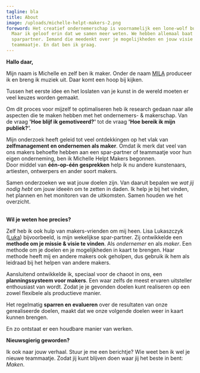 ```yaml
---
tagline: bla
title: About
image: /uploads/michelle-helpt-makers-2.png
foreword: Het creatief ondernemerschap is voornamelijk een lone-wolf business.
  Maar ik geloof erin dat we samen meer weten. We hebben allemaal baat bij een
  sparpartner. Iemand die meedenkt over je mogelijkheden en jouw visie kent. Een
  teammaatje. En dat ben ik graag.
---
```

**Hallo daar,**

Mijn naam is Michelle en zelf ben ik maker. Onder de naam [MILA](https://open.spotify.com/artist/6NMmrANg6Cn3HAWo6SuR4o?si=5jLiCqHBS2iQGLD8dXyIRg) produceer ik en breng ik muziek uit. Daar komt een hoop bij kijken. 

Tussen het eerste idee en het loslaten van je kunst in de wereld moeten er veel keuzes worden gemaakt.

Om dit proces voor mijzelf te optimaliseren heb ik research gedaan naar alle aspecten die te maken hebben met het ondernemers- & makerschap. Van de vraag **'Hoe blijf ik gemotiveerd?'** tot de vraag **'Hoe bereik ik mijn publiek?*'.***

Mijn onderzoek heeft geleid tot veel ontdekkingen op het vlak van **zelfmanagement en ondernemen als maker**. Omdat ik merk dat veel van ons makers behoefte hebben aan een spar-partner of teammaatje voor hun eigen onderneming, ben ik Michelle Helpt Makers begonnen.\
Door middel van **één-op-één gesprekken** help ik nu andere kunstenaars, artiesten, ontwerpers en ander soort makers.

Samen onderzoeken we wat jouw doelen zijn. Van daaruit bepalen we *wat jij nodig hebt* om jouw ideeën om te zetten in daden. Ik help je bij het vinden, het plannen en het monitoren van de uitkomsten. Samen houden we het overzicht.

\
**Wil je weten hoe precies?**

Zelf heb ik ook hulp van makers-vrienden om mij heen. Lisa Lukaszczyk ([Luka](http://lisaluka.com/)) bijvoorbeeld, is mijn wekelijkse spar-partner. Zij ontwikkelde een **methode om je missie & visie te vinden**. Als *ondernemer* en als *maker*. Een methode om je doelen en je mogelijkheden in kaart te brengen. Haar methode heeft mij en andere makers ook geholpen, dus gebruik ik hem als leidraad bij het helpen van andere makers.

Aansluitend ontwikkelde ik, speciaal voor de chaoot in ons, een **planningssysteem voor makers**. Een waar zelfs de meest ervaren uitsteller enthousiast van wordt. Zodat je je gevonden doelen kunt realiseren op een zowel flexibele als productieve manier.

Het regelmatig **sparren en evalueren** over de resultaten van onze gerealiseerde doelen, maakt dat we onze volgende doelen weer in kaart kunnen brengen.

En zo ontstaat er een houdbare manier van werken.

**Nieuwsgierig geworden?**

Ik ook naar jouw verhaal. Stuur je me een berichtje? Wie weet ben ik wel je nieuwe teammaatje. Zodat jij kunt blijven doen waar jij het beste in bent: *Maken*.